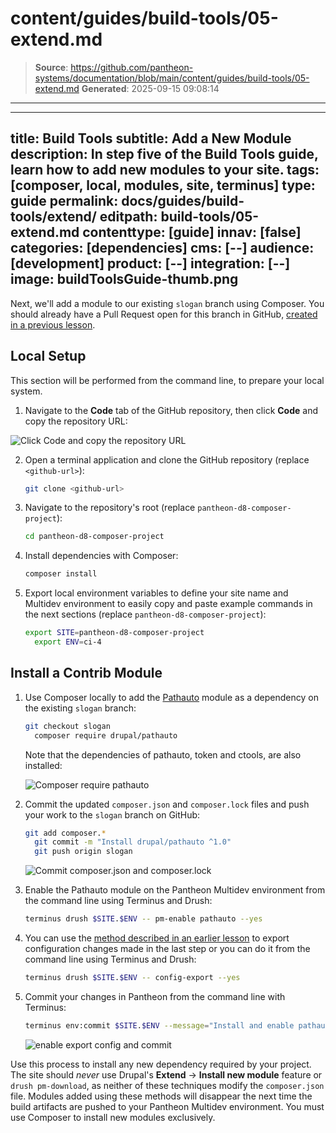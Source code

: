 # content/guides/build-tools/05-extend.md

> **Source**: https://github.com/pantheon-systems/documentation/blob/main/content/guides/build-tools/05-extend.md
> **Generated**: 2025-09-15 09:08:14

---

---
title: Build Tools
subtitle: Add a New Module
description: In step five of the Build Tools guide, learn how to add new modules to your site.
tags: [composer, local, modules, site, terminus]
type: guide
permalink: docs/guides/build-tools/extend/
editpath: build-tools/05-extend.md
contenttype: [guide]
innav: [false]
categories: [dependencies]
cms: [--]
audience: [development]
product: [--]
integration: [--]
image: buildToolsGuide-thumb.png
---
Next, we'll add a module to our existing `slogan` branch using Composer. You should already have a Pull Request open for this branch in GitHub, [created in a previous lesson](/guides/build-tools/pr-workflow#create-a-pull-request).

## Local Setup
This section will be performed from the command line, to prepare your local system.

1. Navigate to the **Code** tab of the GitHub repository, then click <Icon icon="arrowDownToLine" /> **Code** and copy the repository URL:

  ![Click Code and copy the repository URL](../../../images/github/github-code-clone-ssh.png "GitHub clone URL")

2. Open a terminal application and clone the GitHub repository (replace `<github-url>`):

    ```bash
    git clone <github-url>
    ```

3. Navigate to the repository's root (replace `pantheon-d8-composer-project`):

    ```bash
    cd pantheon-d8-composer-project
    ```

4. Install dependencies with Composer:

    ```bash
    composer install
    ```

5. Export local environment variables to define your site name and Multidev environment to easily copy and paste example commands in the next sections (replace `pantheon-d8-composer-project`):

    ```bash
    export SITE=pantheon-d8-composer-project
      export ENV=ci-4
    ```

## Install a Contrib Module
1. Use Composer locally to add the [Pathauto](https://www.drupal.org/project/pathauto) module as a dependency on the existing `slogan` branch:

    ```bash
    git checkout slogan
      composer require drupal/pathauto
    ```

    Note that the dependencies of pathauto, token and ctools, are also installed:

    ![Composer require pathauto](../../../images/pr-workflow/composer-require-pathauto.png)

2. Commit the updated `composer.json` and `composer.lock` files and push your work to the `slogan` branch on GitHub:

    ```bash
    git add composer.*
      git commit -m "Install drupal/pathauto ^1.0"
      git push origin slogan
    ```

    ![Commit composer.json and composer.lock](../../../images/pr-workflow/commit-pathauto.png)

3. Enable the Pathauto module on the Pantheon Multidev environment from the command line using Terminus and Drush:

    ```bash
    terminus drush $SITE.$ENV -- pm-enable pathauto --yes
    ```

4. You can use the [method described in an earlier lesson](/guides/build-tools/configure) to export configuration changes made in the last step or you can do it from the command line using Terminus and Drush:

    ```bash
    terminus drush $SITE.$ENV -- config-export --yes
    ```


5. Commit your changes in Pantheon from the command line with Terminus:

    ```bash
    terminus env:commit $SITE.$ENV --message="Install and enable pathauto"
    ```

    ![enable export config and commit](../../../images/pr-workflow/export-module-enable-config.png)

Use this process to install any new dependency required by your project. The site should *never* use Drupal's **Extend** -> **Install new module** feature or `drush pm-download`, as neither of these techniques modify the `composer.json` file. Modules added using these methods will disappear the next time the build artifacts are pushed to your Pantheon Multidev environment. You must use Composer to install new modules exclusively.
